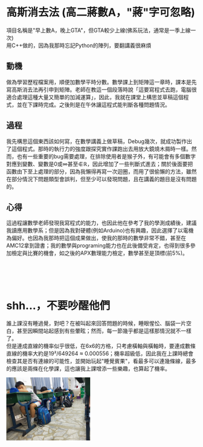 # 高斯消去法 (高二蔣數A，"蔣"字可忽略)
項目名稱是"早上數A，晚上GTA"，但GTA較少上線(佛系玩法，通常是一季上線一次)<br>
用C++做的，因為我那時忘記Python的陣列，要翻講義很麻煩

## 動機
做為學習歷程檔案用，順便加數學平時分數。數學課上到矩陣這一章時，課本是先寫高斯消去法再引申到矩陣。老師在教這一個段落時說「這要寫程式去跑，電腦很適合處理這種大量又簡單的加減運算」，因此，我就在課堂上構思並草稿這個程式，並在下課時完成。之後則是在午休讓這程式能判斷各種問題情況。

## 過程
我先構思這個東西該如何寫，在數學講義上做草稿，Debug幾次，就成功製作出了這個程式。那時的執行力的強度跟探究實作課跑出去用放大鏡燒木屑時一樣。然而，也有一些重要的bug需要處理，在排除使用者是猴子外，有可能會有多個數字對應到變數、變數是0或∞甚至∉ℝ，因此增加了一些判斷式進去；關於後面要把函數由下至上處理的部分，因為我懶得再寫一次迴圈，而用了很偷懶的方法，雖然在部分情況下問題類型會誤判，但至少可以發現問題，且在講義的題目是沒有問題的。

## 心得
這過程讓數學老師發現我寫程式的能力，也因此他在參考了我的學測成績後，建議我讀應用數學系；但是因為我對硬體(例如Arduino)也有興趣，因此選擇了以電機為偏好。也因為我那時把這個成果做出，使我的那時的數學非常不錯，甚至在AMC12拿到證書；我的數學與programing能力也在此後備受肯定，也得到很多參加檢定與比賽的機會，如之後的APX數理能力檢定，數學甚至是頂標(前5%)。
<br>
<br>
<br>
<br>
<br>



# shh...，不要吵醒他們
誰上課沒有睡過覺，對吧？在被叫起來回答問題的時候，睡眼惺忪、腦袋一片空白，甚至因瞬間站起感到有些暈眩；然而，每一節幾乎都是這樣那情況就不一樣了。<br>
但是連成直線的機率似乎很低，在6x6的方格，只考慮橫軸與橫軸時，要連成數條直線的機率大約是19²/649264 ≈ 0.000556；機率超級低，因此我在上課時總會檢查其是否有連線的可能性，並開始玩起"睡覺賓果"，看最多可以連幾條線，最多的應該是兩條在化學課，這也讓我上課增添一些樂趣，也算起了機率。
<p align="left">
  <img src="Sleepline.jpg" width="44%"/>
  <br>
</p>

